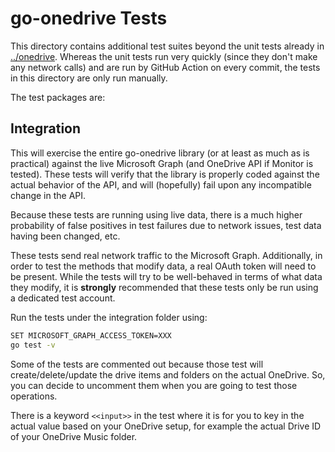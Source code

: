 go-onedrive Tests
===============

This directory contains additional test suites beyond the unit tests already in
[../onedrive](../onedrive). Whereas the unit tests run very quickly (since they
don't make any network calls) and are run by GitHub Action on every commit, the tests
in this directory are only run manually.

The test packages are:

Integration
-----------

This will exercise the entire go-onedrive library (or at least as much as is
practical) against the live Microsoft Graph (and OneDrive API if Monitor is tested). 
These tests will verify that the library is properly coded against the actual behavior 
of the API, and will (hopefully) fail upon any incompatible change in the API.

Because these tests are running using live data, there is a much higher
probability of false positives in test failures due to network issues, test
data having been changed, etc.

These tests send real network traffic to the Microsoft Graph.
Additionally, in order to test the methods that modify data, a real OAuth token
will need to be present. While the tests will try to be well-behaved in terms
of what data they modify, it is **strongly** recommended that these tests only
be run using a dedicated test account.

Run the tests under the integration folder using:

```bash
SET MICROSOFT_GRAPH_ACCESS_TOKEN=XXX 
go test -v
```

Some of the tests are commented out because those test will create/delete/update the 
drive items and folders on the actual OneDrive. So, you can decide to uncomment them
when you are going to test those operations.

There is a keyword `<<input>>` in the test where it is for you to key in the actual value
based on your OneDrive setup, for example the actual Drive ID of your OneDrive Music 
folder.